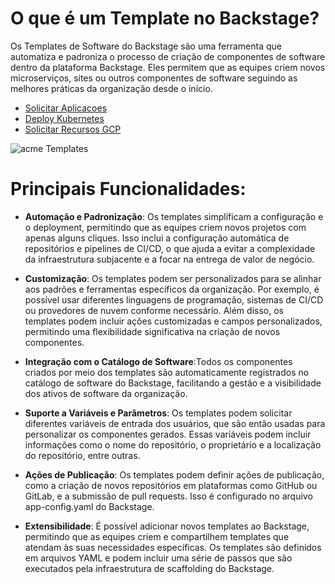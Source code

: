 # O que é um Template no Backstage?

Os Templates de Software do Backstage são uma ferramenta que automatiza e padroniza o processo de criação de componentes de software dentro da plataforma Backstage. Eles permitem que as equipes criem novos microserviços, sites ou outros componentes de software seguindo as melhores práticas da organização desde o início.

- [Solicitar Aplicacoes](./acme-applications.md)
- [Deploy Kubernetes](./acme-deploy-kubernetes.md)
- [Solicitar Recursos GCP](./acme-gcp-resources.md)

![acme Templates](./images/templates.png)

# Principais Funcionalidades:
- **Automação e Padronização**: Os templates simplificam a configuração e o deployment, permitindo que as equipes criem novos projetos com apenas alguns cliques. Isso inclui a configuração automática de repositórios e pipelines de CI/CD, o que ajuda a evitar a complexidade da infraestrutura subjacente e a focar na entrega de valor de negócio.

- **Customização**: Os templates podem ser personalizados para se alinhar aos padrões e ferramentas específicos da organização. Por exemplo, é possível usar diferentes linguagens de programação, sistemas de CI/CD ou provedores de nuvem conforme necessário. Além disso, os templates podem incluir ações customizadas e campos personalizados, permitindo uma flexibilidade significativa na criação de novos componentes.

- **Integração com o Catálogo de Software**:Todos os componentes criados por meio dos templates são automaticamente registrados no catálogo de software do Backstage, facilitando a gestão e a visibilidade dos ativos de software da organização.

- **Suporte a Variáveis e Parâmetros**: Os templates podem solicitar diferentes variáveis de entrada dos usuários, que são então usadas para personalizar os componentes gerados. Essas variáveis podem incluir informações como o nome do repositório, o proprietário e a localização do repositório, entre outras.

- **Ações de Publicação**: Os templates podem definir ações de publicação, como a criação de novos repositórios em plataformas como GitHub ou GitLab, e a submissão de pull requests. Isso é configurado no arquivo app-config.yaml do Backstage.

- **Extensibilidade**: É possível adicionar novos templates ao Backstage, permitindo que as equipes criem e compartilhem templates que atendam às suas necessidades específicas. Os templates são definidos em arquivos YAML e podem incluir uma série de passos que são executados pela infraestrutura de scaffolding do Backstage.